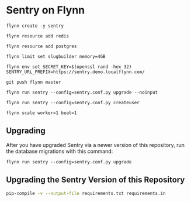 # Sentry on Flynn

```text
flynn create -y sentry

flynn resource add redis

flynn resource add postgres

flynn limit set slugbuilder memory=4GB

flynn env set SECRET_KEY=$(openssl rand -hex 32) SENTRY_URL_PREFIX=https://sentry.demo.localflynn.com/

git push flynn master

flynn run sentry --config=sentry.conf.py upgrade --noinput

flynn run sentry --config=sentry.conf.py createuser

flynn scale worker=1 beat=1
```

## Upgrading

After you have upgraded Sentry via a newer version of this repository, run the database migrations with this command:

```text
flynn run sentry --config=sentry.conf.py upgrade
```

## Upgrading the Sentry Version of this Repository

```bash
pip-compile -v --output-file requirements.txt requirements.in
```
